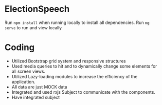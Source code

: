 # ElectionSpeech

Run `npm install` when running locally to install all dependencies.
Run `ng serve` to run and view locally

# Coding

- Utilized Bootstrap grid system and responsive structures
- Used media queries to hit and to dynamically change some elements for all screen views.
- Utilized Lazy-loading modules to increase the efficiency of the application.
- All data are just MOCK data
- Integrated and used rxjs Subject to communicate with the components.
- Have integrated subject
